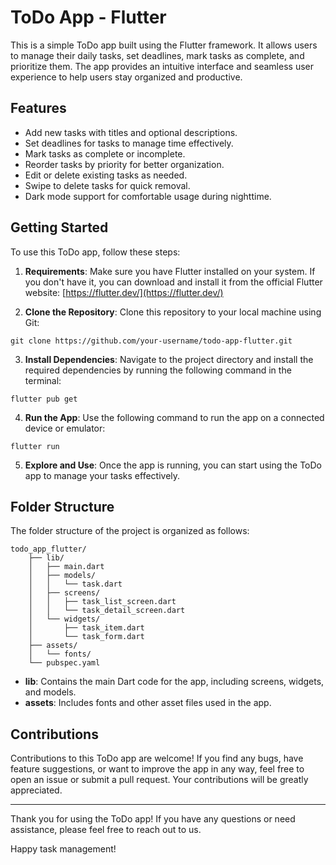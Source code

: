 # ToDo App - Flutter

This is a simple ToDo app built using the Flutter framework. It allows users to manage their daily tasks, set deadlines, mark tasks as complete, and prioritize them. The app provides an intuitive interface and seamless user experience to help users stay organized and productive.

## Features

- Add new tasks with titles and optional descriptions.
- Set deadlines for tasks to manage time effectively.
- Mark tasks as complete or incomplete.
- Reorder tasks by priority for better organization.
- Edit or delete existing tasks as needed.
- Swipe to delete tasks for quick removal.
- Dark mode support for comfortable usage during nighttime.


## Getting Started

To use this ToDo app, follow these steps:

1. **Requirements**: Make sure you have Flutter installed on your system. If you don't have it, you can download and install it from the official Flutter website: [https://flutter.dev/](https://flutter.dev/)

2. **Clone the Repository**: Clone this repository to your local machine using Git:

```
git clone https://github.com/your-username/todo-app-flutter.git
```

3. **Install Dependencies**: Navigate to the project directory and install the required dependencies by running the following command in the terminal:

```
flutter pub get
```

4. **Run the App**: Use the following command to run the app on a connected device or emulator:

```
flutter run
```

5. **Explore and Use**: Once the app is running, you can start using the ToDo app to manage your tasks effectively.

## Folder Structure

The folder structure of the project is organized as follows:

```
todo_app_flutter/
    ├── lib/
    │   ├── main.dart
    │   ├── models/
    │   │   └── task.dart
    │   ├── screens/
    │   │   ├── task_list_screen.dart
    │   │   └── task_detail_screen.dart
    │   └── widgets/
    │       ├── task_item.dart
    │       └── task_form.dart
    ├── assets/
    │   └── fonts/
    └── pubspec.yaml
```

- **lib**: Contains the main Dart code for the app, including screens, widgets, and models.
- **assets**: Includes fonts and other asset files used in the app.

## Contributions

Contributions to this ToDo app are welcome! If you find any bugs, have feature suggestions, or want to improve the app in any way, feel free to open an issue or submit a pull request. Your contributions will be greatly appreciated.

---

Thank you for using the ToDo app! If you have any questions or need assistance, please feel free to reach out to us.

Happy task management!

